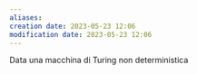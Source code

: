 ```yaml
---
aliases: 
creation date: 2023-05-23 12:06
modification date: 2023-05-23 12:06
---
```


Data una macchina di Turing non deterministica